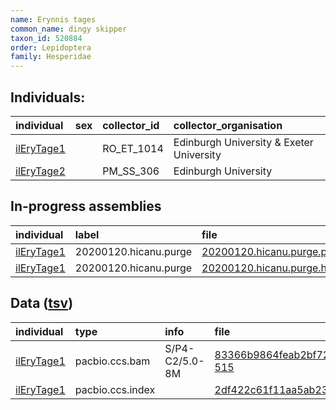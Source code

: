 ```yaml
---
name: Erynnis tages
common_name: dingy skipper
taxon_id: 520884
order: Lepidoptera
family: Hesperidae
---
```


## Individuals:

| individual | sex | collector_id | collector_organisation |
| :--------- | :-: | :----------- | :--------------------- |
| [ilEryTage1](ilEryTage1.md) |  | RO_ET_1014 | Edinburgh University & Exeter University |
| [ilEryTage2](ilEryTage2.md) |  | PM_SS_306 | Edinburgh University |

## In-progress assemblies

| individual | label | file |
| :--------- | :---- | :--- |
| [ilEryTage1](ilEryTage1.md) | 20200120.hicanu.purge | [20200120.hicanu.purge.prim.fasta.gz](https://darwin.cog.sanger.ac.uk/insects/Erynnis_tages/ilEryTage1/assemblies/working/20200120.hicanu.purge/20200120.hicanu.purge.prim.fasta.gz) |
| [ilEryTage1](ilEryTage1.md) | 20200120.hicanu.purge | [20200120.hicanu.purge.htig.fasta.gz](https://darwin.cog.sanger.ac.uk/insects/Erynnis_tages/ilEryTage1/assemblies/working/20200120.hicanu.purge/20200120.hicanu.purge.htig.fasta.gz) |

## Data ([tsv](Erynnis_tages_data.tsv))

| individual | type | info | file |
| :--------- | :--- | :--- | :--- |
| [ilEryTage1](ilEryTage1.md) | pacbio.ccs.bam | S/P4-C2/5.0-8M | [83366b9864feab2bf72e4c0acceeb6ce-515](https://darwin.cog.sanger.ac.uk/insects/Erynnis_tages/ilEryTage1/genomic_data/pacbio/m64089_200108_171510.ccs.bam) |
| [ilEryTage1](ilEryTage1.md) | pacbio.ccs.index |  | [2df422c61f11aa5ab23acc8067b76774](https://darwin.cog.sanger.ac.uk/insects/Erynnis_tages/ilEryTage1/genomic_data/pacbio/m64089_200108_171510.ccs.bam.pbi) |
